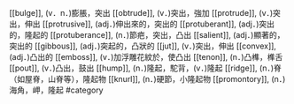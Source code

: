 [[bulge]], (v．n．)膨脹，突出 
[[obtrude]], (v．)突出，強加 
[[protrude]], (v．)突出，伸出 
[[protrusive]], (adj．)伸出來的，突出的 
[[protuberant]], (adj．)突出的，隆起的 
[[protuberance]], (n．)節疤，突出，凸出 
[[salient]], (adj．)顯著的，突出的 
[[gibbous]], (adj．)突起的，凸狀的 
[[jut]], (v．)突出，伸出 
[[convex]], (adj．)凸出的 
[[emboss]], (v．)加浮雕花紋於，使凸出 
[[tenon]], (n．)凸榫，榫舌 
[[pout]], (v．)凸出，鼓出 
[[hump]], (n．)隆起，駝背，(v．)隆起 
[[ridge]], (n．)脊（如屋脊，山脊等），隆起物 
[[knurl]], (n．)硬節，小隆起物 
[[promontory]], (n．)　 海角，岬，隆起 
#category
